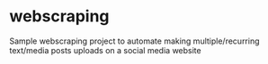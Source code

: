 # webscraping
Sample webscraping project to automate making multiple/recurring text/media posts uploads on a social media website
